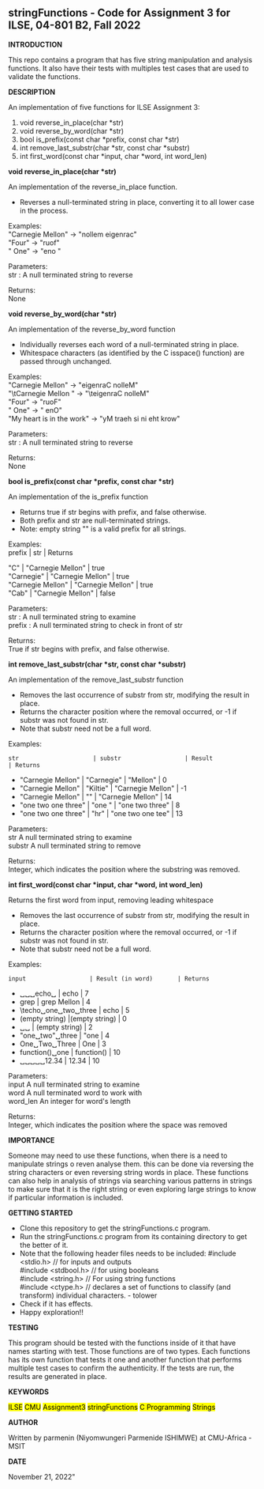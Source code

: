 ## stringFunctions - Code for Assignment 3 for ILSE, 04-801 B2, Fall 2022
    
__INTRODUCTION__

This repo contains a program that has five string manipulation and analysis functions. It also have their tests with multiples test cases that are used to validate the functions.

__DESCRIPTION__
    
 An implementation of five functions for ILSE Assignment 3:
 
 1. void reverse_in_place(char *str)
 2. void reverse_by_word(char *str)
 3. bool is_prefix(const char *prefix, const char *str)
 4. int remove_last_substr(char *str, const char *substr)
 5. int first_word(const char *input, char *word, int word_len)


__void reverse_in_place(char *str)__ 

An implementation of the reverse_in_place function.

 * Reverses a null-terminated string in place, converting it to all lower case in the process.

Examples:  
 "Carnegie Mellon"	-> "nollem eigenrac"  
 "Four" ->             "ruof"  
 " One" ->             "eno "  

Parameters:  
  str :                A null terminated string to reverse  

Returns:  
  None  
    

__void reverse_by_word(char *str)__ 

An implementation of the reverse_by_word function

 * Individually reverses each word of a null-terminated string in place.
 * Whitespace characters (as identified by the C isspace() function) are passed through unchanged.

Examples:  
"Carnegie Mellon" ->              "eigenraC nolleM"  
"\tCarnegie  Mellon " ->          "\teigenraC  nolleM"  
"Four" ->                         "ruoF"  
" One" ->                         " enO"  
"My heart is in  the work" ->     "yM traeh si ni  eht krow"  

Parameters:  
  str :       A null terminated string to reverse  

Returns:  
  None  


__bool is_prefix(const char *prefix, const char *str)__ 

An implementation of the is_prefix function  

 * Returns true if str begins with prefix, and false otherwise.
 * Both prefix and str are null-terminated strings.
 * Note: empty string "" is a valid prefix for all strings.

Examples:  
  prefix                   | str                     | Returns  

  "C"                      | "Carnegie Mellon"       | true  
  "Carnegie"               | "Carnegie Mellon"       | true  
  "Carnegie Mellon"        | "Carnegie Mellon"       | true  
  "Cab"                    | "Carnegie Mellon"       | false  

Parameters:  
   str :                     A null terminated string to examine  
   prefix :                  A null terminated string to check in front of str  

Returns:  
    True if str begins with prefix, and false otherwise.  



__int remove_last_substr(char *str, const char *substr)__ 

An implementation of the remove_last_substr function  

 * Removes the last occurrence of substr from str, modifying the result in place.
 * Returns the character position where the removal occurred, or -1 if substr was not found in str.
 * Note that substr need not be a full word.

Examples:  

    str                     | substr                  | Result                | Returns  
 * "Carnegie Mellon"        | "Carnegie"              | "Mellon"              | 0  
 * "Carnegie Mellon"        | "Kiltie"                | "Carnegie Mellon"     | -1  
 * "Carnegie Mellon"        | ""                      | "Carnegie Mellon"     | 14  
 * "one two one three"      | "one "                  | "one two three"       | 8  
 * "one two one three"      | "hr"                    | "one two one tee"     | 13  

Parameters:  
   str                   A null terminated string to examine  
   substr                A null terminated string to remove  

Returns:  
    Integer, which indicates the position where the substring was removed.    


__int first_word(const char *input, char *word, int word_len)__ 

Returns the first word from input, removing leading whitespace 

 * Removes the last occurrence of substr from str, modifying the result in place.
 * Returns the character position where the removal occurred, or -1 if substr was not found in str.
 * Note that substr need not be a full word.

Examples:  

    input                  | Result (in word)       | Returns

 * ␣␣␣echo␣                  | echo                   | 7
 * grep                     | grep Mellon            | 4
 * \techo␣one␣two␣three      | echo                   | 5
 * (empty string)           |(empty string)          | 0
 *  ␣␣                       | (empty string)         | 2
 * "one␣two"␣three           | "one                   | 4
 * One␣Two␣Three             | One                    | 3
 * function()␣one            | function()             | 10
 * ␣␣␣␣␣12.34                  | 12.34                  | 10

Parameters:  
    input                   A null terminated string to examine  
    word                    A null terminated word to work with  
    word_len                An integer for word's length  

Returns:  
    Integer, which indicates the position where the space was removed


__IMPORTANCE__

Someone may need to use these functions, when there is a need to manipulate strings o reven analyse them. this can be done via reversing the string characters or even reversing string words in place. These functions can also help in analysis of strings via searching various patterns in strings to make sure that it is the right string or even exploring large strings to know if particular information is included.


__GETTING STARTED__

- Clone this repository to get the stringFunctions.c program.
- Run the stringFunctions.c program from its containing directory to get the better of it.
- Note that the following header files needs to be included: 
#include <stdio.h>   // for inputs and outputs  
#include <stdbool.h> // for using booleans  
#include <string.h>  // For using string functions  
#include <ctype.h>   // declares a set of functions to classify (and transform) individual characters. - tolower  
- Check if it has effects.
- Happy exploration!!



__TESTING__

This program should be tested with the functions inside of it that have names starting with test. Those functions are of two types. Each functions has its own function that tests it one and another function that performs multiple test cases to confirm the authenticity. If the tests are run, the results are generated in place.
  


 __KEYWORDS__

<mark>ILSE</mark>     <mark>CMU</mark>     <mark>Assignment3</mark>     <mark>stringFunctions</mark>     <mark>C Programming</mark>     <mark>Strings</mark> 



  __AUTHOR__
    
 Written by parmenin (Niyomwungeri Parmenide ISHIMWE) at CMU-Africa - MSIT 
    

    
 __DATE__
    
 November 21, 2022" 
